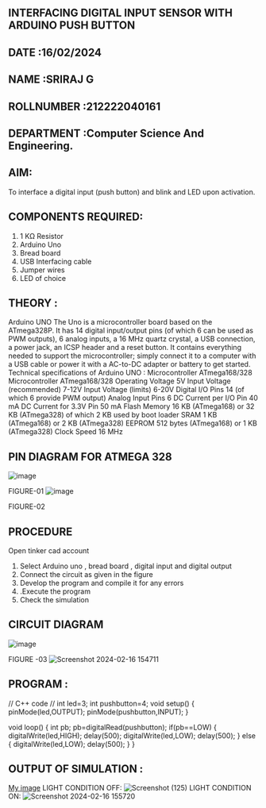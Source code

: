 ## INTERFACING DIGITAL INPUT SENSOR WITH ARDUINO PUSH BUTTON
## DATE :16/02/2024
## NAME :SRIRAJ G																		             
## ROLLNUMBER :212222040161
## DEPARTMENT :Computer Science And Engineering.


## AIM:
To interface a digital input (push button) and blink and LED upon activation.
## COMPONENTS REQUIRED:
1.	1 KΩ Resistor 
2.	Arduino Uno 
3.	Bread board 
4.	USB Interfacing cable 
5.	Jumper wires 
6.	LED of choice 
## THEORY :
Arduino UNO
 	  The Uno is a microcontroller board based on the ATmega328P. It has 14 digital input/output pins (of which 6 can be used as PWM outputs), 6 analog inputs, a 16 MHz quartz crystal, a USB connection, a power jack, an ICSP header and a reset button. It contains everything needed to support the microcontroller; simply connect it to a computer with a USB cable or power it with a AC-to-DC adapter or battery to get started.
	Technical specifications of Arduino UNO :
Microcontroller	ATmega168/328
Microcontroller	ATmega168/328
Operating Voltage	5V
Input Voltage (recommended)	7-12V
Input Voltage (limits)	6-20V
Digital I/O Pins	14 (of which 6 provide PWM output)
Analog Input Pins	6
DC Current per I/O Pin	40 mA
DC Current for 3.3V Pin	50 mA
Flash Memory	16 KB (ATmega168) or 32 KB (ATmega328) of which 2 KB used by boot loader
SRAM	1 KB (ATmega168) or 2 KB (ATmega328)
EEPROM	512 bytes (ATmega168) or 1 KB (ATmega328)
Clock Speed	16 MHz
## PIN DIAGRAM FOR ATMEGA 328
 
![image](https://user-images.githubusercontent.com/36288975/163530394-115baee4-7ed1-49fe-9cce-d7b625e11e85.png)

FIGURE-01
![image](https://user-images.githubusercontent.com/36288975/163530431-4d390e98-0942-42d8-95b8-f57d348e6ad8.png)

FIGURE-02
## PROCEDURE 
 Open tinker cad account 
1.	Select Arduino uno , bread board , digital input and digital output 
2.	Connect the circuit as given in the figure 
3.	Develop the program and compile it for any errors 
4.	 .Execute the program 
5.	Check the simulation 



## CIRCUIT DIAGRAM 


![image](https://user-images.githubusercontent.com/36288975/163530437-87a0afbd-b3c9-44ad-b907-5de63486fb9d.png)



FIGURE -03
![Screenshot 2024-02-16 154711](https://github.com/SRIRAJGURUNATHAN/-INTERFACING-DIGITAL-INPUT-SENSOR-WITH-ARDUINO-PUSH-BUTTON-/assets/119476758/3d28ef8f-519a-4276-9284-ba2983f1df60)




## PROGRAM :
// C++ code
//
int led=3;
int pushbutton=4;
void setup()
{
  pinMode(led,OUTPUT);
  pinMode(pushbutton,INPUT);
}

void loop()
{
  int pb;
  pb=digitalRead(pushbutton);
  if(pb==LOW)
  {
    digitalWrite(led,HIGH);
    delay(500);
    digitalWrite(led,LOW);
    delay(500);
  }
  else
  {
    digitalWrite(led,LOW);
    delay(500);
  }
}
 
 









 
 
 



## OUTPUT OF SIMULATION :

[My image](username.github.com/repository/img/image.jpg)
LIGHT CONDITION OFF:
![Screenshot (125)](https://github.com/SRIRAJGURUNATHAN/-INTERFACING-DIGITAL-INPUT-SENSOR-WITH-ARDUINO-PUSH-BUTTON-/assets/119476758/f9851877-dc72-44e8-9b03-1cd2e39d70bd)
LIGHT CONDITION ON:
![Screenshot 2024-02-16 155720](https://github.com/SRIRAJGURUNATHAN/-INTERFACING-DIGITAL-INPUT-SENSOR-WITH-ARDUINO-PUSH-BUTTON-/assets/119476758/ba868f52-0d6b-426f-b4f5-2428d9fe0a15)


